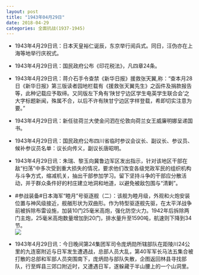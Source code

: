 ```yaml
---
layout: post
title: "1943年04月29日"
date: 2018-04-29
categories: 全面抗战(1937-1945)
---
```


<meta name="referrer" content="no-referrer" />

- 1943年4月29日讯：日本天皇裕仁诞辰，东京举行阅兵式。同日，汪伪亦在上海等地举行庆祝式。 

- 1943年4月29日讯：国民政府公布《印花税法》，凡四章24条。 

- 1943年4月29日讯：蒋介石手令查禁《新华日报》援救张天翼,称：“查本月28日《新华日报》第三版读者园地栏载有《援救张天翼先生》之函件及捐款报告等，此种记载应予取缔。又同版左下角有‘陕甘宁边区学生电英学生联合会’之大字标题新闻，殊属不合，以后不许有陕甘宁边区字样登载，希即切实注意为要。” 

- 1943年4月29日讯：新任驻荷兰大使金问泗在伦敦向荷兰女王威廉明娜呈递国书。 

- 1943年4月29日讯：国民政府公布四川省临时参议会议长、副议长、参议员、候补参议员名单：议长向传义，副议长唐昭明。 

- 1943年4月29日讯：朱瑞、黎玉向冀鲁边军区发出指示，针对该地区干部在敌“扫荡”中多次受到重大损失的情况，要求他们改变各级党政军民的组织机构与斗争方式，缩减机关，抽出干部参加学习。留下坚持斗争的干部应分散活动，并于群众条件好的村庄建立地洞和地道，以避免被敌包围与“清剿”。 

- #参战装备#日本海军“睦月”号驱逐舰（二）：该舰为睦月级，外观和火炮安装位置与神风级接近，舰艏形状为双曲形。作为特型驱逐舰先驱，在太平洋战争前被拆除布雷设施，加装10门25毫米高炮，强化防空火力。1942年后拆除两门主炮，25毫米高炮数量增加到20门，排水量升至1590吨，航速则下降到34节。 <br/><img src="https://wx3.sinaimg.cn/large/aca367d8ly1fqtap5gtr5j20jg0kcafl.jpg" />

- 1943年4月29日讯：今日晚间第24集团军司令庞炳勋所辖部队在距陵川24公里的九连窑附近与日军发生遭遇战，总部人员大乱，第40军军长马法五集合被打散的总部和军部人员突围南下，庞炳勋与部队失散，企图返回林县寻找部队，行至辉县三郊口附近时，又遭遇日军，遂躲藏于半山腰上的一个山洞里。 

